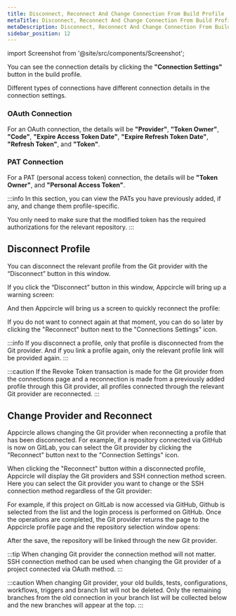 ```yaml
---
title: Disconnect, Reconnect And Change Connection From Build Profile
metaTitle: Disconnect, Reconnect And Change Connection From Build Profile
metaDescription: Disconnect, Reconnect And Change Connection From Build Profile
sidebar_position: 12
---
```


import Screenshot from '@site/src/components/Screenshot';

You can see the connection details by clicking the **"Connection Settings"** button in the build profile.

<Screenshot url='https://cdn.appcircle.io/docs/assets/connections-new-main.png' />

Different types of connections have different connection details in the connection settings.

### OAuth Connection

For an OAuth connection, the details will be **"Provider"**, **"Token Owner"**, **"Code"**, **"Expire Access Token Date"**, **"Expire Refresh Token Date"**, **"Refresh Token"**, and **"Token"**.

<Screenshot url='https://cdn.appcircle.io/docs/assets/connection-last-1n.png' />

### PAT Connection

For a PAT (personal access token) connection, the details will be **"Token Owner"**, and **"Personal Access Token"**.

<Screenshot url='https://cdn.appcircle.io/docs/assets/connection-last-3n.png' />

:::info
In this section, you can view the PATs you have previously added, if any, and change them profile-specific.

You only need to make sure that the modified token has the required authorizations for the relevant repository.
:::

## Disconnect Profile

You can disconnect the relevant profile from the Git provider with the “Disconnect” button in this window. 

<Screenshot url='https://cdn.appcircle.io/docs/assets/disconnect-1.png' />

If you click the “Disconnect” button in this window, Appcircle will bring up a warning screen:

<Screenshot url='https://cdn.appcircle.io/docs/assets/disconnect-2.png' />

And then Appcircle will bring us a screen to quickly reconnect the profile:

<Screenshot url='https://cdn.appcircle.io/docs/assets/disconnect-3.png' />

If you do not want to connect again at that moment, you can do so later by clicking the "Reconnect" button next to the "Connections Settings" icon.

<Screenshot url='https://cdn.appcircle.io/docs/assets/reconnect-button.png' />


:::info
If you disconnect a profile, only that profile is disconnected from the Git provider. And if you link a profile again, only the relevant profile link will be provided again.
:::

:::caution
If the Revoke Token transaction is made for the Git provider from the connections page and a reconnection is made from a previously added profile through this Git provider, all profiles connected through the relevant Git provider are reconnected.
:::

## Change Provider and Reconnect

Appcircle allows changing the Git provider when reconnecting a profile that has been disconnected.
For example, if a repository connected via GitHub is now on GitLab, you can select the Git provider by clicking the "Reconnect" button next to the "Connection Settings" icon.

<Screenshot url='https://cdn.appcircle.io/docs/assets/reconnect-button.png' />

When clicking the "Reconnect" button within a disconnected profile, Appcircle will display the Git providers and SSH connection method screen. Here you can select the Git provider you want to change or the SSH connection method regardless of the Git provider:

<Screenshot url='https://cdn.appcircle.io/docs/assets/change-provider.png' />

For example, if this project on GitLab is now accessed via GitHub, Github is selected from the list and the login process is performed on GitHub. Once the operations are completed, the Git provider returns the page to the Appcircle profile page and the repository selection window opens:

<Screenshot url='https://cdn.appcircle.io/docs/assets/repo-select.png' />

After the save, the repository will be linked through the new Git provider.

<Screenshot url='https://cdn.appcircle.io/docs/assets/repo-success-c.png' />

:::tip
When changing Git provider the connection method will not matter. SSH connection method can be used when changing the Git provider of a project connected via OAuth method.
:::

:::caution
When changing Git provider, your old builds, tests, configurations, workflows, triggers and branch list will not be deleted. Only the remaining branches from the old connection in your branch list will be collected below and the new branches will appear at the top.
:::